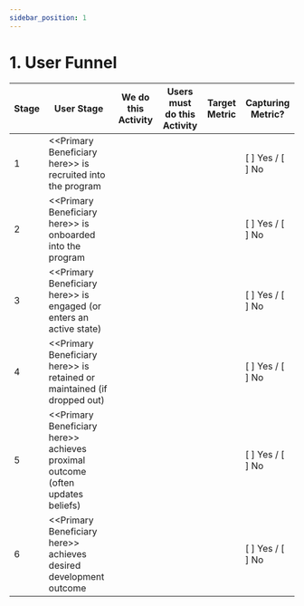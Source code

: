 ```yaml
---
sidebar_position: 1
---
```


# 1. User Funnel
| **Stage** | **User Stage**                                                                                  | **We do this Activity** | **Users must do this Activity** | **Target Metric** | **Capturing Metric?**  |
|-----------|-------------------------------------------------------------------------------------------------|-------------------------|---------------------------------|-------------------|------------------------|
| 1         | &lt;&lt;Primary Beneficiary here&gt;&gt; is recruited into the program                            |                         |                                 |                   | [ ] Yes / [ ] No       |
| 2         | &lt;&lt;Primary Beneficiary here&gt;&gt; is onboarded into the program                            |                         |                                 |                   | [ ] Yes / [ ] No       |
| 3         | &lt;&lt;Primary Beneficiary here&gt;&gt; is engaged (or enters an active state)                   |                         |                                 |                   | [ ] Yes / [ ] No       |
| 4         | &lt;&lt;Primary Beneficiary here&gt;&gt; is retained or maintained (if dropped out)               |                         |                                 |                   | [ ] Yes / [ ] No       |
| 5         | &lt;&lt;Primary Beneficiary here&gt;&gt; achieves proximal outcome (often updates beliefs)        |                         |                                 |                   | [ ] Yes / [ ] No       |
| 6         | &lt;&lt;Primary Beneficiary here&gt;&gt; achieves desired development outcome                     |                         |                                 |                   | [ ] Yes / [ ] No       |
